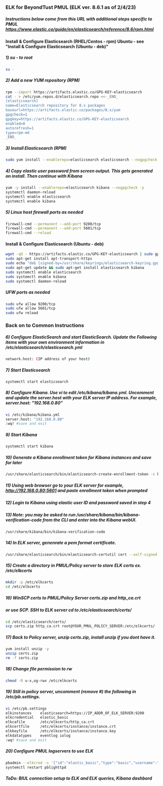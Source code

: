 ### ELK for BeyondTust PMUL (ELK ver. 8.6.1 as of 2/4/23)
##### Instructions below come from this URL with additional steps specific to PMUL https://www.elastic.co/guide/en/elasticsearch/reference/8.6/rpm.html
#### Install & Configure Elasticsearch (RHEL/Centos - rpm) Ubuntu - see "Install & Configure Elasticsearch (Ubuntu - deb)"

##### 1) su - to root
```sh
su -
```
##### 2) Add a new YUM repository (RPM)
```sh
rpm --import https://artifacts.elastic.co/GPG-KEY-elasticsearch
cat - > /etc/yum.repos.d/elasticsearch.repo <<-_END_
[elasticsearch]
name=Elasticsearch repository for 8.x packages
baseurl=https://artifacts.elastic.co/packages/8.x/yum
gpgcheck=1
gpgkey=https://artifacts.elastic.co/GPG-KEY-elasticsearch
enabled=0
autorefresh=1
type=rpm-md
_END_
```
##### 3) Install Elasticsearch (RPM)
```sh
sudo yum install --enablerepo=elasticsearch elasticsearch --nogpgcheck -y
```
##### 4) Copy elastic user password from screen output. This gets generated on install. Then continue with Kibana
```sh
yum -y install --enablerepo=elasticsearch kibana --nogpgcheck -y
systemctl daemon-reload
systemctl enable elasticsearch 
systemctl enable kibana
```
##### 5) Linux host firewall ports as needed
```sh
firewall-cmd --permanent --add-port 9200/tcp
firewall-cmd --permanent --add-port 5601/tcp
firewall-cmd --reload
```

#### Install & Configure Elasticsearch (Ubuntu - deb)
```sh
wget -qO - https://artifacts.elastic.co/GPG-KEY-elasticsearch | sudo gpg --dearmor -o /usr/share/keyrings/elasticsearch-keyring.gpg
sudo apt-get install apt-transport-https
sudo echo "deb [signed-by=/usr/share/keyrings/elasticsearch-keyring.gpg] https://artifacts.elastic.co/packages/8.x/apt stable main" | sudo tee /etc/apt/sources.list.d/elastic-8.x.list
sudo apt-get update && sudo apt-get install elasticsearch kibana
sudo systemctl enable elasticsearch
sudo systemctl enable kibana
sudo systemctl daemon-reload
```
##### UFW ports as needed
```sh
sudo ufw allow 9200/tcp
sudo ufw allow 5601/tcp
sudo ufw reload
```
### Back on to Common Instructions
##### 6) Configure ElasticSearch and start ElasticSearch. Update the Following items with your own environment information in /etc/elasticsearch/elasticsearch.yml
```sh
network.host: (IP address of your host)
```
##### 7) Start Elasticsearch
```sh
systemctl start elasticsearch
```
##### 8) Configure Kibana. Use vi to edit /etc/kibana/kibana.yml. Uncomment and update the server.host with your ELK server IP address.  For example, server.host: "192.168.0.80"
```sh
vi /etc/kibana/kibana.yml
server.host: "192.168.0.80"
:wq! #save and exit
```
##### 9) Start Kibana
```sh
systemctl start kibana
```
##### 10) Generate a Kibana enrollment token for Kibana instances and save for later
```sh
/usr/share/elasticsearch/bin/elasticsearch-create-enrollment-token -s kibana
```
##### 11) Using web browser go to your ELK server for example, http://192.168.0.80:5601 and paste enrollment token when prompted
##### 12) Login to Kibana using elastic user ID and password saved in step 4
##### 13) Note: you may be asked to run /usr/share/kibana/bin/kibana-verification-code from the CLI and enter into the Kibana webUI.
```sh
/usr/share/kibana/bin/kibana-verification-code
```
##### 14) In ELK server, genenrate a pem format certificate.
```sh
/usr/share/elasticsearch/bin/elasticsearch-certutil cert --self-signed --pem --out /etc/elasticsearch/certs/certs.zip
```
##### 15) Create a directory in PMUL/Policy server to store ELK certs ex. /etc/elkcerts
```sh
mkdir -p /etc/elkcerts
cd /etc/elkcerts
``` 
##### 16) WinSCP certs to PMUL/Policy Server certs.zip and http_ca.crt
##### or use SCP.  SSH to ELK server cd to /etc/elasticsearch/certs/
```sh
cd /etc/elasticsearch/certs/
scp certs.zip http_ca.crt root@YOUR_PMUL_POLICY_SERVER:/etc/elkcerts/
```
##### 17) Back to Policy server, unzip certs.zip, install unzip if you dont have it.
```sh
yum install unzip -y
unzip certs.zip
rm -f certs.zip
```
##### 18) Change file permission to rw
```sh
chmod -R u-x,og-rwx /etc/elkcerts
```
##### 19) Still in policy server, uncomment (remove #) the following in /etc/pb.settings.
```sh
vi /etc/pb.settings
elkinstances    elasticsearch=https://IP_ADDR_OF_ELK_SERVER:9200
elkcredential   elastic_basic  
elkcafile       /etc/elkcerts/http_ca.crt
elkcertfile     /etc/elkcerts/instance/instance.crt
elkkeyfile      /etc/elkcerts/instance/instance.key
elkdatatypes    eventlog iolog
:wq! #save and exit
```
##### 20) Configure PMUL logservers to use ELK
```sh
pbadmin --elkcred -s '{"id":"elastic_basic","type":"basic","username":"elastic","password":"PASSWORD IN STEP 4"}'
systemctl restart pblighttpd
```
##### ToDo: BIUL connection setup to ELK and ELK queries, Kibana dashbord

